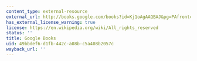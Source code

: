 ```yaml
---
content_type: external-resource
external_url: http://books.google.com/books?id=Kj1oAgAAQBAJ&pg=PAfrontcover
has_external_license_warning: true
license: https://en.wikipedia.org/wiki/All_rights_reserved
status: ''
title: Google Books
uid: 49bbdef6-d1fb-442c-a08b-c5a408b2057c
wayback_url: ''
---
```

